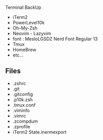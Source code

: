 Terminal BackUp

- iTerm2
- PowerLevel10k
- Oh-My-Zsh
- Neovim - Lazyvim
- font : MesloLGSDZ Nerd Font Regular 13
- Tmux
- HomeBrew
- etc...

## Files

- .zshrc
- .git
- .gitconfig
- .p10k.zsh
- .tmux.conf
- .viminfo
- .vimrc
- .zcompdum
- .zprofile
- iTerm2 State.inermexport
